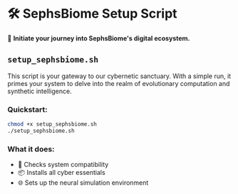 
# 🛠️ SephsBiome Setup Script

🚀 **Initiate your journey into SephsBiome's digital ecosystem.**

## `setup_sephsbiome.sh`
This script is your gateway to our cybernetic sanctuary. With a simple run, it primes your system to delve into the realm of evolutionary computation and synthetic intelligence.

### Quickstart:
```sh
chmod +x setup_sephsbiome.sh
./setup_sephsbiome.sh
```

### What it does:
- 📡 Checks system compatibility
- 📦 Installs all cyber essentials
- 🌐 Sets up the neural simulation environment
